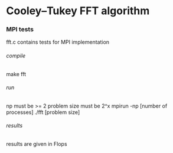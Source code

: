 # Cooley–Tukey FFT algorithm

### MPI tests
fft.c contains tests for MPI implementation
###### compile
make fft
###### run
np must be >= 2
problem size must be 2^x
mpirun -np [number of processes] ./fft [problem size]
###### results
results are given in Flops
